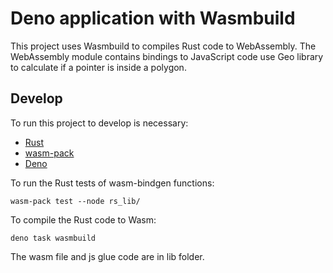 # Deno application with Wasmbuild

This project uses Wasmbuild to compiles Rust code to WebAssembly. The
WebAssembly module contains bindings to JavaScript code use Geo library to
calculate if a pointer is inside a polygon.

## Develop

To run this project to develop is necessary:
- [Rust](https://www.rust-lang.org/tools/install)
- [wasm-pack](https://rustwasm.github.io/wasm-pack/installer/)
- [Deno](https://deno.land/#installation)

To run the Rust tests of wasm-bindgen functions:
```
wasm-pack test --node rs_lib/
```

To compile the Rust code to Wasm:

```shell
deno task wasmbuild
```

The wasm file and js glue code are in lib folder.